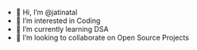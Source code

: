 - 👋 Hi, I’m @jatinatal
- 👀 I’m interested in Coding
- 🌱 I’m currently learning DSA
- 💞️ I’m looking to collaborate on Open Source Projects

<!---
jatinatal/jatinatal is a ✨ special ✨ repository because its `README.md` (this file) appears on your GitHub profile.
You can click the Preview link to take a look at your changes.
--->
